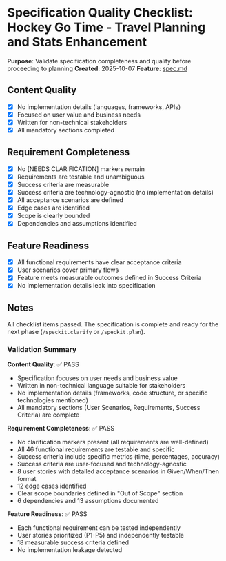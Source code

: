 # Specification Quality Checklist: Hockey Go Time - Travel Planning and Stats Enhancement

**Purpose**: Validate specification completeness and quality before proceeding to planning
**Created**: 2025-10-07
**Feature**: [spec.md](../spec.md)

## Content Quality

- [x] No implementation details (languages, frameworks, APIs)
- [x] Focused on user value and business needs
- [x] Written for non-technical stakeholders
- [x] All mandatory sections completed

## Requirement Completeness

- [x] No [NEEDS CLARIFICATION] markers remain
- [x] Requirements are testable and unambiguous
- [x] Success criteria are measurable
- [x] Success criteria are technology-agnostic (no implementation details)
- [x] All acceptance scenarios are defined
- [x] Edge cases are identified
- [x] Scope is clearly bounded
- [x] Dependencies and assumptions identified

## Feature Readiness

- [x] All functional requirements have clear acceptance criteria
- [x] User scenarios cover primary flows
- [x] Feature meets measurable outcomes defined in Success Criteria
- [x] No implementation details leak into specification

## Notes

All checklist items passed. The specification is complete and ready for the next phase (`/speckit.clarify` or `/speckit.plan`).

### Validation Summary

**Content Quality**: ✅ PASS
- Specification focuses on user needs and business value
- Written in non-technical language suitable for stakeholders
- No implementation details (frameworks, code structure, or specific technologies mentioned)
- All mandatory sections (User Scenarios, Requirements, Success Criteria) are complete

**Requirement Completeness**: ✅ PASS
- No clarification markers present (all requirements are well-defined)
- All 46 functional requirements are testable and specific
- Success criteria include specific metrics (time, percentages, accuracy)
- Success criteria are user-focused and technology-agnostic
- 8 user stories with detailed acceptance scenarios in Given/When/Then format
- 12 edge cases identified
- Clear scope boundaries defined in "Out of Scope" section
- 6 dependencies and 13 assumptions documented

**Feature Readiness**: ✅ PASS
- Each functional requirement can be tested independently
- User stories prioritized (P1-P5) and independently testable
- 18 measurable success criteria defined
- No implementation leakage detected
